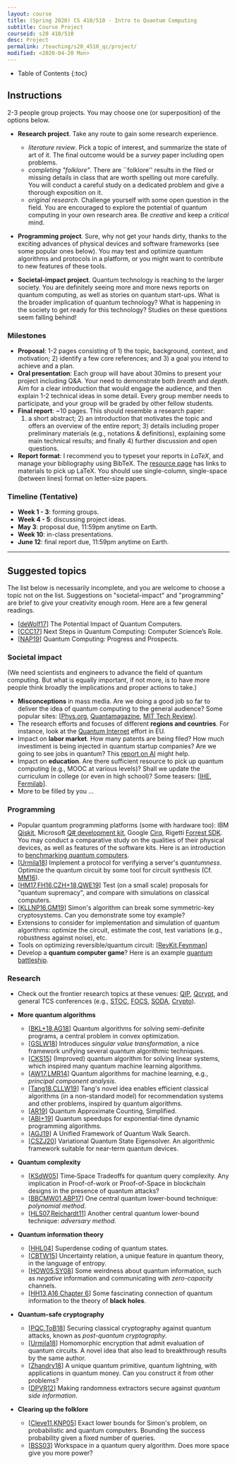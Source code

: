```yaml
---
layout: course
title: (Spring 2020) CS 410/510 - Intro to Quantum Computing
subtitle: Course Project
courseid: s20 410/510
desc: Project
permalink: /teaching/s20_4510_qc/project/
modified: <2020-04-20 Mon>
---
```


* Table of Contents
{:toc}

## Instructions

2-3 people group projects. You may choose one (or superposition) of
the options below. 
* **Research project**. Take any route to gain some research
  experience.
  *  _literature review_. Pick a topic of interest, and summarize the
state of art of it. The final outcome would be a _survey_ paper
including open problems.
  *  _completing "folklore"_. There are ``folklore'' results in the
   filed or missing details in class that are worth spelling out more
   carefully. You will conduct a careful study on a dedicated problem
   and give a thorough exposition on it.
  *  _original research_. Challenge yourself with some open question
   in the field. You are encouraged to explore the potential of
   quantum computing in your own research area. Be _creative_ and keep
   a _critical_ mind.

*  **Programming project**. Sure, why not get your hands dirty, thanks
   to the exciting advances of physical devices and software
   frameworks (see some popular ones below). You may test and optimize
   quantum algorithms and protocols in a platform, or you might want
   to contribute to new features of these tools.
   
*  **Societal-impact project**. Quantum technology is reaching to the
 larger society. You are definitely seeing more and more news reports
 on quantum computing, as well as stories on quantum start-ups. What
 is the broader implication of quantum technology?  What is happening
 in the society to get ready for this technology?  Studies on these
 questions seem falling behind!

### Milestones
*  **Proposal**: 1-2 pages consisting of 1) the topic, background,
   context, and motivation; 2) identify a few core references; and 3)
   a goal you intend to achieve and a plan.
*  **Oral presentation**: Each group will have about 30mins to present
   your project including Q&A. Your need to demonstrate both _breath_
   and _depth_. Aim for a clear introduction that would engage the
   audience, and then explain 1-2 technical ideas in some
   detail. Every group member needs to participate, and your group
   will be graded by other fellow students.
*  **Final report**: ~10 pages. This should resemble a research paper:
   1) a short abstract; 2) an introduction that motivates the topic
   and offers an overview of the entire report; 3) details including
   proper preliminary materials (e.g., notations & definitions),
   explaining some main technical results; and finally 4) further
   discussion and open questions.
*  **Report format**: I recommend you to typeset your reports in
   _LaTeX_, and manage your bibliography using BibTeX. The [resource
   page]({{base}}/teaching/s20_4510_qc/resource/) has links to
   materials to pick up LaTeX. You should use single-column,
   single-space (between lines) format on letter-size papers.

### Timeline (Tentative)
*  **Week 1 - 3**: forming groups.
*  **Week 4 - 5**: discussing project ideas.
*  **May 3**: proposal due, 11:59pm anytime on Earth. 
*  **Week 10**: in-class presentations. 
*  **June 12**: final report due, 11:59pm anytime on Earth. 

------ 

## Suggested topics 

The list below is necessarily incomplete, and you are welcome to
choose a topic not on the list. Suggestions on "societal-impact" and
"programming" are brief to give your creativity enough room. Here are
a few general readings.

* [[deWolf17](https://arxiv.org/1712.05380)] The Potential Impact of Quantum Computers.
* [[CCC17](https://cra.org/ccc/wp-content/uploads/sites/2/2018/11/Next-Steps-in-Quantum-Computing.pdf)]
Next Steps in Quantum Computing: Computer Science’s Role.
* [[NAP19](https://www.nap.edu/catalog/25196/quantum-computing-progress-and-prospects)] Quantum Computing: Progress and Prospects. 

### Societal impact
(We need scientists and engineers to advance the field of quantum
  computing. But what is equally important, if not more, is to have
  more people think broadly the implications and proper actions to
  take.)
  
* **Misconceptions** in mass media.  Are we doing a good job so far to
  deliver the idea of quantum computing to the general audience? Some
  popular sites: [[Phys.org](https://m.phys.org/),
  [Quantamagazine](https://www.quantamagazine.org/tag/quantum-computing/),
  [MIT Tech
  Review](https://www.technologyreview.com/topic/computing/quantum-computing/)]. 
* The research efforts and focuses of different **regions and
  countries**. For instance, look at the [Quantum Internet](http://quantum-internet.team/) effort in EU.
* Impact on **labor market**. How many patents are being filed? How
  much investiment is being injected in quantum startup companies?
  Are we going to see jobs in quantum? This [report on
  AI](https://web.stanford.edu/~mww/webb_jmp.pdf) might help.
* Impact on **education**. Are there sufficient resource to pick up
  quantum computing (e.g., MOOC at various levels)? Shall we update
  the curriculum in college (or even in high school)? Some teasers:
  [[IHE](https://www.insidehighered.com/digital-learning/blogs/online-trending-now/quantum-leap-future-education), [Fermilab](https://arxiv.org/pdf/2004.07206.pdf)].
* More to be filled by you ...


### Programming 

* Popular quantum programming platforms (some with hardware too): IBM
  [Qiskit](https://qiskit.org/), Microsoft [Q# development
  kit](https://www.microsoft.com/en-us/quantum/development-kit),
  Google [Cirq](https://cirq.readthedocs.io/en/stable/index.html),
  Rigetti [Forrest SDK](http://docs.rigetti.com/en/stable/). You may
  conduct a comparative study on the qualities of their physical
  devices, as well as features of the software kits. Here is an
  introduction to [benchmarking quantum
  computers](https://qiskit.org/textbook/ch-quantum-hardware/randomized-benchmarking.html).
*  [[Urmila18](https://arxiv.org/abs/1804.01082)] Implement a protocol
   for verifying a server's _quantumness_. Optimize the quantum
   circuit by some tool for circuit synthesis
   (Cf. [MM16](https://iopscience.iop.org/article/10.1088/2058-9565/1/1/015003/meta)).
*  [[HM17](https://arxiv.org/abs/1809.07442),[FH16](https://arxiv.org/abs/1602.07674),[CZH+18](https://arxiv.org/abs/1805.01450),[QWE19](https://arxiv.org/abs/1902.02359)]
   Test (on a small scale) proposals for "quantum supremacy", and
   compare with simulations on classical computers.
*  [[KLLNP16](https://arxiv.org/abs/1602.05973),[GM19](https://scirate.com/arxiv/1902.02332)]
   Simon's algorithm can break some symmetric-key cryptosystems. Can
   you demonstrate some toy example? 
*  Extensions to consider for implementation and simulation of quantum
   algorithms: optimize the circuit, estimate the cost, test
   variations (e.g., robustness against noise), etc.
*  Tools on optimizing reversible/quantum circuit:
   [[RevKit](https://msoeken.github.io/revkit.html),[Feynman](https://github.com/meamy/feynman)]
*  Develop a **quantum computer game**? Here is an example [quantum
   battleship](https://medium.com/@decodoku/quantum-battleships-the-first-multiplayer-game-for-a-quantum-computer-e4d600ccb3f3).

### Research 

*  Check out the frontier research topics at these venues:
[QIP](https://qipconference.org/),
[Qcrypt](http://2018.qcrypt.net/previous-next-conferences/), and
general TCS conferences (e.g., [STOC](http://acm-stoc.org/),
[FOCS](http://ieee-focs.org/),
[SODA](http://www.siam.org/meetings/archives.php#SODA),
[Crypto](http://www.iacr.org/meetings/crypto/)).

* **More quantum algorithms**
  * [[BKL+18](https://arxiv.org/abs/1710.02581),[AG18](https://arxiv.org/abs/1804.05058)]
  Quantum algorithms for solving semi-definite programs, a central
  problem in convex optimization.
  * [[GSLW18](https://arxiv.org/abs/1806.01838)] Introduces _singular
  value transformation_, a nice framework unifying several quantum
  algorithmic techniques.
  * [[CKS15](https://arxiv.org/abs/1511.02306)] (Improved) quantum
  algorithm for solving linear systems, which inspired many quantum
  machine learning algorithms.
  * [[AW17](https://arxiv.org/abs/1701.06806),[LMR14](https://arxiv.org/abs/1307.0401)]
  Quantum algorithms for machine learning, e.g., _principal component
  analysis_.
  * [[Tang18](https://arxiv.org/abs/1807.04271),[CLLW19](https://arxiv.org/abs/1901.03254)]
  Tang's novel idea enables efficient classical algorithms (in a
  non-standard model) for recommendation systems and other problems,
  inspired by quantum algorithms.
  * [[AR19](https://arxiv.org/abs/1908.10846)] Quantum Approximate Counting, Simplified.
  * [[ABI+19](https://arxiv.org/abs/1807.05209)] Quantum speedups for exponential-time dynamic programming
algorithms. 
  * [[AGJ19](https://arxiv.org/abs/1912.04233)] A Unified Framework of Quantum Walk Search.
  * [[CSZJ20](https://arxiv.org/abs/2004.01372)] Variational Quantum
    State Eigensolver. An algorithmic framework suitable for near-term quantum devices. 

* **Quantum complexity**

  * [[KSdW05](https://epubs.siam.org/doi/10.1137/05063235X)] Time‐Space
Tradeoffs for quantum query complexity. Any implication in
Proof-of-work or Proof-of-Space in blockchain designs in the presence
of quantum attacks?
  * [[BBCMW01](https://dl.acm.org/citation.cfm?doid=502090.502097),[ABP17](https://arxiv.org/abs/1711.07285)]
  One central quantum lower-bound technique: _polynomial method_.
  * [[HLS07](https://arxiv.org/abs/quant-ph/0611054),[Reichardt11](https://arxiv.org/abs/1005.1601)]
  Another central quantum lower-bound technique: _adversary method_. 
  
* **Quantum information theory**
  * [[HHL04](https://arxiv.org/abs/quant-ph/0307221)] Superdense
    coding of quantum states.
  * [[CBTW15](https://arxiv.org/abs/1511.04857)] Uncertainty relation,
a unique feature in quantum theory, in the language of entropy.
  * [[HOW05](http://arxiv.org/abs/quant-ph/0505062),[SY08](http://arxiv.org/abs/0807.4935)] Some weirdness about quantum information, such as _negative_ information and communicating with _zero-capacity_ channels.
  *  [[HH13](https://arxiv.org/abs/1301.4504),[A16 Chapter
   6](http://www.scottaaronson.com/barbados-2016.pdf)] Some
   fascinating connection of quantum information to the theory of
   **black holes**.

* **Quantum-safe cryptography**
  *  [[PQC](https://pqcrypto.org/),[ToB18](https://blog.trailofbits.com/2018/10/22/a-guide-to-post-quantum-cryptography/)]
   Securing classical cryptography against quantum attacks, known as
   _post-quantum cryptography_.
  *  [[Urmila18](https://arxiv.org/abs/1708.02130)] Homomorphic
   encryption that admit evaluation of quantum circuits. A novel idea
   that also lead to breakthrough results by the same author. 
  *  [[Zhandry18](https://eprint.iacr.org/2017/1080)] A unique quantum
   primitive, quantum lightning, with applications in quantum
   money. Can you construct it from other problems?
  *  [[DPVR12](https://epubs.siam.org/doi/10.1137/100813683)] Making
   randomness extractors secure against _quantum side information_.

* **Clearing up the folklore**
  *  [[Cleve11](https://cs.uwaterloo.ca/~cleve/courses/F11CS667/SimonClassicalLB.pdf),[KNP05](https://arxiv.org/abs/quant-ph/0501060)]
   Exact lower bounds for Simon's problem, on probabilistic and
   quantum computers. Bounding the success probability given a fixed
   number of queries.
  *  [[BSS03](https://www.computer.org/csdl/proceedings/ccc/2003/1879/00/18790179.pdf)]
   Workspace in a quantum query algorithm. Does more space give you
   more power?
